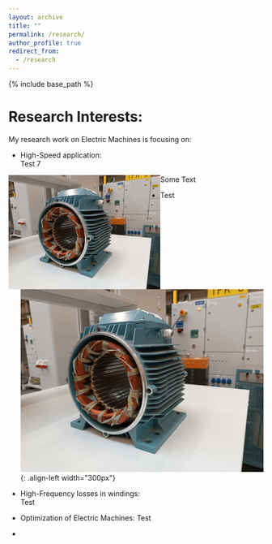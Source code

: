 ```yaml
---
layout: archive
title: ""
permalink: /research/
author_profile: true
redirect_from:
  - /research
---
```


{% include base_path %}


Research Interests:
======


My research work on Electric Machines is focusing on:
- High-Speed application:  
Test 7
<img src='/images/homepage_electric_machines.png' style="float:left;width:300px;">

Some Text

- Test
<br/>![Illustration of electric machines](/images/homepage_electric_machines.png){: .align-left width="300px"} <br/>

- High-Frequency losses in windings:<br/>
Test
- Optimization of Electric Machines:
Test
- 
